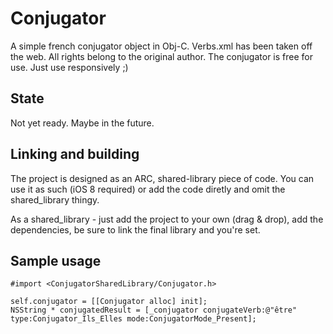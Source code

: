 # Conjugator
A simple french conjugator object in Obj-C. Verbs.xml has been taken off the web. All rights belong to the original author. The conjugator is free for use. Just use responsively ;)

## State
Not yet ready. Maybe in the future.

## Linking and building
The project is designed as an ARC, shared-library piece of code. You can use it as such (iOS 8 required) or add the code diretly and omit the shared_library thingy.

As a shared_library - just add the project to your own (drag & drop), add the dependencies, be sure to link the final library and you're set.

## Sample usage

    #import <ConjugatorSharedLibrary/Conjugator.h>

    self.conjugator = [[Conjugator alloc] init];
    NSString * conjugatedResult = [_conjugator conjugateVerb:@"être" type:Conjugator_Ils_Elles mode:ConjugatorMode_Present];

